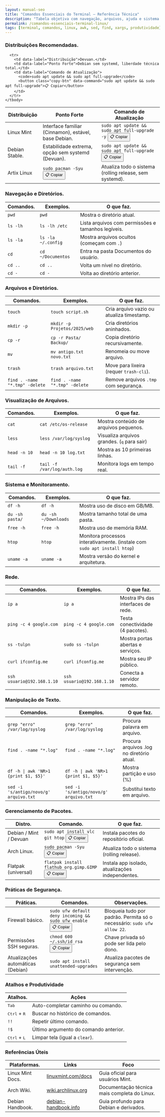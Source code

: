```yaml
---
layout: manual-seo
title: "Comandos Essenciais do Terminal – Referência Técnica"
description: "Tabela objetiva com navegação, arquivos, ajuda e sistema — comandos reais, exemplos úteis e alternativas seguras. Sem fluff."
permalink: /comandos-essenciais-terminal-linux/
tags: [terminal, comandos, linux, awk, sed, find, xargs, produtividade]
---
```



<section class="post-content">

  <h3 id="distros">Distribuições Recomendadas.</h3>
  <table class="evergreen-table">
    <thead>
      <tr>
        <th>Distribuição</th>
        <th>Ponto Forte</th>
        <th>Comando de Atualização</th>
      </tr>
    </thead>
    <tbody>
      <tr>
        <td data-label="Distribuição">Linux Mint</td>
        <td data-label="Ponto Forte">Interface familiar (Cinnamon), estável, base Debian.</td>
        <td data-label="Comando de Atualização">
          <code>sudo apt update && sudo apt full-upgrade -y</code>
          <button class="copy-btn" data-command="sudo apt update && sudo apt full-upgrade -y">📋 Copiar</button>
        </td>
      </tr>
      <tr>
        <td data-label="Distribuição">Debian Stable.</td>
        <td data-label="Ponto Forte">Estabilidade extrema, opção sem systemd (Devuan).</td>
        <td data-label="Comando de Atualização">
          <code>sudo apt update && sudo apt full-upgrade</code>
          <button class="copy-btn" data-command="sudo apt update && sudo apt full-upgrade">📋 Copiar</button>
        </td>
      </tr>
      <tr>
  <td data-label="Distro">Artix Linux</td>
  <td data-label="Comando">
    <code>sudo pacman -Syu</code>
    <button class="copy-btn" data-command="sudo pacman -Syu">📋 Copiar</button>
  </td>
  <td data-label="O que faz">Atualiza todo o sistema (rolling release, sem systemd).</td>
</tr>
      
      <tr>
        <td data-label="Distribuição">Devuan.</td>
        <td data-label="Ponto Forte">Debian sem systemd, liberdade técnica total.</td>
        <td data-label="Comando de Atualização">
          <code>sudo apt update && sudo apt full-upgrade</code>
          <button class="copy-btn" data-command="sudo apt update && sudo apt full-upgrade">📋 Copiar</button>
        </td>
      </tr>
    </tbody>
  </table>

  <h3 id="navegacao">Navegação e Diretórios.</h3>
  <table class="evergreen-table">
    <thead>
      <tr>
        <th>Comandos.</th>
        <th>Exemplos.</th>
        <th>O que faz.</th>
      </tr>
    </thead>
    <tbody>
      <tr>
        <td data-label="Comando"><code>pwd</code></td>
        <td data-label="Exemplo"><code>pwd</code></td>
        <td data-label="O que faz">Mostra o diretório atual.</td>
      </tr>
      <tr>
        <td data-label="Comando"><code>ls -lh</code></td>
        <td data-label="Exemplo"><code>ls -lh /etc</code></td>
        <td data-label="O que faz">Lista arquivos com permissões e tamanhos legíveis.</td>
      </tr>
      <tr>
        <td data-label="Comando"><code>ls -la</code></td>
        <td data-label="Exemplo"><code>ls -la ~/.config</code></td>
        <td data-label="O que faz">Mostra arquivos ocultos (começam com <code>.</code>)</td>
      </tr>
      <tr>
        <td data-label="Comando"><code>cd</code></td>
        <td data-label="Exemplo"><code>cd ~/Documentos</code></td>
        <td data-label="O que faz">Entra na pasta Documentos do usuário.</td>
      </tr>
      <tr>
        <td data-label="Comando"><code>cd ..</code></td>
        <td data-label="Exemplo"><code>cd ..</code></td>
        <td data-label="O que faz">Volta um nível no diretório.</td>
      </tr>
      <tr>
        <td data-label="Comando"><code>cd -</code></td>
        <td data-label="Exemplo"><code>cd -</code></td>
        <td data-label="O que faz">Volta ao diretório anterior.</td>
      </tr>
    </tbody>
  </table>

  <h3 id="arquivos">Arquivos e Diretórios.</h3>
  <table class="evergreen-table">
    <thead>
      <tr>
        <th>Comandos.</th>
        <th>Exemplos.</th>
        <th>O que faz.</th>
      </tr>
    </thead>
    <tbody>
      <tr>
        <td data-label="Comando"><code>touch</code></td>
        <td data-label="Exemplo"><code>touch script.sh</code></td>
        <td data-label="O que faz">Cria arquivo vazio ou atualiza timestamp.</td>
      </tr>
      <tr>
        <td data-label="Comando"><code>mkdir -p</code></td>
        <td data-label="Exemplo"><code>mkdir -p Projetos/2025/web</code></td>
        <td data-label="O que faz">Cria diretórios aninhados.</td>
      </tr>
      <tr>
        <td data-label="Comando"><code>cp -r</code></td>
        <td data-label="Exemplo"><code>cp -r Pasta/ Backup/</code></td>
        <td data-label="O que faz">Copia diretório recursivamente.</td>
      </tr>
      <tr>
        <td data-label="Comando"><code>mv</code></td>
        <td data-label="Exemplo"><code>mv antigo.txt novo.txt</code></td>
        <td data-label="O que faz">Renomeia ou move arquivo.</td>
      </tr>
      <tr>
        <td data-label="Comando"><code>trash</code></td>
        <td data-label="Exemplo"><code>trash arquivo.txt</code></td>
        <td data-label="O que faz">Move para lixeira (requer <code>trash-cli</code>).</td>
      </tr>
      <tr>
        <td data-label="Comando"><code>find . -name "*.tmp" -delete</code></td>
        <td data-label="Exemplo"><code>find . -name "*.tmp" -delete</code></td>
        <td data-label="O que faz">Remove arquivos <code>.tmp</code> com segurança.</td>
      </tr>
    </tbody>
  </table>

  <h3 id="visualizacao">Visualização de Arquivos.</h3>
  <table class="evergreen-table">
    <thead>
      <tr>
        <th>Comandos.</th>
        <th>Exemplos.</th>
        <th>O que faz.</th>
      </tr>
    </thead>
    <tbody>
      <tr>
        <td data-label="Comando"><code>cat</code></td>
        <td data-label="Exemplo"><code>cat /etc/os-release</code></td>
        <td data-label="O que faz">Mostra conteúdo de arquivos pequenos.</td>
      </tr>
      <tr>
        <td data-label="Comando"><code>less</code></td>
        <td data-label="Exemplo"><code>less /var/log/syslog</code></td>
        <td data-label="O que faz">Visualiza arquivos grandes. (<kbd>q</kbd> para sair)</td>
      </tr>
      <tr>
        <td data-label="Comando"><code>head -n 10</code></td>
        <td data-label="Exemplo"><code>head -n 10 log.txt</code></td>
        <td data-label="O que faz">Mostra as 10 primeiras linhas.</td>
      </tr>
      <tr>
        <td data-label="Comando"><code>tail -f</code></td>
        <td data-label="Exemplo"><code>tail -f /var/log/auth.log</code></td>
        <td data-label="O que faz">Monitora logs em tempo real.</td>
      </tr>
    </tbody>
  </table>

  <h3 id="sistema">Sistema e Monitoramento.</h3>
  <table class="evergreen-table">
    <thead>
      <tr>
        <th>Comandos.</th>
        <th>Exemplos.</th>
        <th>O que faz.</th>
      </tr>
    </thead>
    <tbody>
      <tr>
        <td data-label="Comando"><code>df -h</code></td>
        <td data-label="Exemplo"><code>df -h</code></td>
        <td data-label="O que faz">Mostra uso de disco em GB/MB.</td>
      </tr>
      <tr>
        <td data-label="Comando"><code>du -sh pasta/</code></td>
        <td data-label="Exemplo"><code>du -sh ~/Downloads</code></td>
        <td data-label="O que faz">Mostra tamanho total de uma pasta.</td>
      </tr>
      <tr>
        <td data-label="Comando"><code>free -h</code></td>
        <td data-label="Exemplo"><code>free -h</code></td>
        <td data-label="O que faz">Mostra uso de memória RAM.</td>
      </tr>
      <tr>
        <td data-label="Comando"><code>htop</code></td>
        <td data-label="Exemplo"><code>htop</code></td>
        <td data-label="O que faz">Monitora processos interativamente. (instale com <code>sudo apt install htop</code>)</td>
      </tr>
      <tr>
        <td data-label="Comando"><code>uname -a</code></td>
        <td data-label="Exemplo"><code>uname -a</code></td>
        <td data-label="O que faz">Mostra versão do kernel e arquitetura.</td>
      </tr>
    </tbody>
  </table>

  <h3 id="rede">Rede.</h3>
  <table class="evergreen-table">
    <thead>
      <tr>
        <th>Comandos.</th>
        <th>Exemplos.</th>
        <th>O que faz.</th>
      </tr>
    </thead>
    <tbody>
      <tr>
        <td data-label="Comando"><code>ip a</code></td>
        <td data-label="Exemplo"><code>ip a</code></td>
        <td data-label="O que faz">Mostra IPs das interfaces de rede.</td>
      </tr>
      <tr>
        <td data-label="Comando"><code>ping -c 4 google.com</code></td>
        <td data-label="Exemplo"><code>ping -c 4 google.com</code></td>
        <td data-label="O que faz">Testa conectividade (4 pacotes).</td>
      </tr>
      <tr>
        <td data-label="Comando"><code>ss -tulpn</code></td>
        <td data-label="Exemplo"><code>sudo ss -tulpn</code></td>
        <td data-label="O que faz">Mostra portas abertas e serviços.</td>
      </tr>
      <tr>
        <td data-label="Comando"><code>curl ifconfig.me</code></td>
        <td data-label="Exemplo"><code>curl ifconfig.me</code></td>
        <td data-label="O que faz">Mostra seu IP público.</td>
      </tr>
      <tr>
        <td data-label="Comando"><code>ssh usuario@192.168.1.10</code></td>
        <td data-label="Exemplo"><code>ssh usuario@192.168.1.10</code></td>
        <td data-label="O que faz">Conecta a servidor remoto.</td>
      </tr>
    </tbody>
  </table>

  <h3 id="texto">Manipulação de Texto.</h3>
  <table class="evergreen-table">
    <thead>
      <tr>
        <th>Comandos.</th>
        <th>Exemplos.</th>
        <th>O que faz.</th>
      </tr>
    </thead>
    <tbody>
      <tr>
        <td data-label="Comando"><code>grep "erro" /var/log/syslog</code></td>
        <td data-label="Exemplo"><code>grep "erro" /var/log/syslog</code></td>
        <td data-label="O que faz">Procura palavra em arquivo.</td>
      </tr>
      <tr>
        <td data-label="Comando"><code>find . -name "*.log"</code></td>
        <td data-label="Exemplo"><code>find . -name "*.log"</code></td>
        <td data-label="O que faz">Procura arquivos .log no diretório atual.</td>
      </tr>
      <tr>
        <td data-label="Comando"><code>df -h | awk 'NR>1 {print $1, $5}'</code></td>
        <td data-label="Exemplo"><code>df -h | awk 'NR>1 {print $1, $5}'</code></td>
        <td data-label="O que faz">Mostra partição e uso (%)</td>
      </tr>
      <tr>
        <td data-label="Comando"><code>sed -i 's/antigo/novo/g' arquivo.txt</code></td>
        <td data-label="Exemplo"><code>sed -i 's/antigo/novo/g' arquivo.txt</code></td>
        <td data-label="O que faz">Substitui texto em arquivo.</td>
      </tr>
    </tbody>
  </table>

  <h3 id="pacotes">Gerenciamento de Pacotes.</h3>
  <table class="evergreen-table">
    <thead>
      <tr>
        <th>Distro.</th>
        <th>Comando.</th>
        <th>O que faz.</th>
      </tr>
    </thead>
    <tbody>
      <tr>
        <td data-label="Distro">Debian / Mint / Devuan</td>
        <td data-label="Comando">
          <code>sudo apt install vlc git htop</code>
          <button class="copy-btn" data-command="sudo apt install vlc git htop">📋 Copiar</button>
        </td>
        <td data-label="O que faz">Instala pacotes do repositório oficial.</td>
      </tr>
      <tr>
        <td data-label="Distro">Arch Linux.</td>
        <td data-label="Comando">
          <code>sudo pacman -Syu</code>
          <button class="copy-btn" data-command="sudo pacman -Syu">📋 Copiar</button>
        </td>
        <td data-label="O que faz">Atualiza todo o sistema (rolling release).</td>
      </tr>
      <tr>
        <td data-label="Distro">Flatpak (universal)</td>
        <td data-label="Comando">
          <code>flatpak install flathub org.gimp.GIMP</code>
          <button class="copy-btn" data-command="flatpak install flathub org.gimp.GIMP">📋 Copiar</button>
        </td>
        <td data-label="O que faz">Instala app isolado, atualizações independentes.</td>
      </tr>
    </tbody>
  </table>

  <h3 id="seguranca">Práticas de Segurança.</h3>
  <table class="evergreen-table">
    <thead>
      <tr>
        <th>Práticas.</th>
        <th>Comandos.</th>
        <th>Observações.</th>
      </tr>
    </thead>
    <tbody>
      <tr>
        <td data-label="Prática">Firewall básico.</td>
        <td data-label="Comando">
          <code>sudo ufw default deny incoming && sudo ufw enable</code>
          <button class="copy-btn" data-command="sudo ufw default deny incoming && sudo ufw enable">📋 Copiar</button>
        </td>
        <td data-label="Observação">Bloqueia tudo por padrão. Permita só o necessário: <code>sudo ufw allow 22</code>.</td>
      </tr>
      <tr>
        <td data-label="Prática">Permissões SSH seguras.</td>
        <td data-label="Comando">
          <code>chmod 600 ~/.ssh/id_rsa</code>
          <button class="copy-btn" data-command="chmod 600 ~/.ssh/id_rsa">📋 Copiar</button>
        </td>
        <td data-label="Observação">Chave privada só pode ser lida pelo dono.</td>
      </tr>
      <tr>
        <td data-label="Prática">Atualizações automáticas (Debian)</td>
        <td data-label="Comando">
          <code>sudo apt install unattended-upgrades</code>
        </td>
        <td data-label="Observação">Atualiza pacotes de segurança sem intervenção.</td>
      </tr>
    </tbody>
  </table>

  <h3 id="atalhos">Atalhos e Produtividade</h3>
  <table class="evergreen-table">
    <thead>
      <tr>
        <th>Atalhos.</th>
        <th>Ações</th>
      </tr>
    </thead>
    <tbody>
      <tr>
        <td data-label="Atalho"><kbd>Tab</kbd></td>
        <td data-label="Ação">Auto-completar caminho ou comando.</td>
      </tr>
      <tr>
        <td data-label="Atalho"><kbd>Ctrl</kbd> + <kbd>R</kbd></td>
        <td data-label="Ação">Buscar no histórico de comandos.</td>
      </tr>
      <tr>
        <td data-label="Atalho"><code>!!</code></td>
        <td data-label="Ação">Repetir último comando.</td>
      </tr>
      <tr>
        <td data-label="Atalho"><code>!$</code></td>
        <td data-label="Ação">Último argumento do comando anterior.</td>
      </tr>
      <tr>
        <td data-label="Atalho"><kbd>Ctrl</kbd> + <kbd>L</kbd></td>
        <td data-label="Ação">Limpar tela (igual a <code>clear</code>).</td>
      </tr>
    </tbody>
  </table>

  <h3 id="referencias">Referências Úteis</h3>
  <table class="evergreen-table">
    <thead>
      <tr>
        <th>Plataformas.</th>
        <th>Links</th>
        <th>Foco</th>
      </tr>
    </thead>
    <tbody>
      <tr>
        <td data-label="Plataforma">Linux Mint Docs.</td>
        <td data-label="Link"><a href="https://linuxmint.com/documentation.php" target="_blank" rel="noopener">linuxmint.com/docs</a></td>
        <td data-label="Foco">Guia oficial para usuários Mint.</td>
      </tr>
      <tr>
        <td data-label="Plataforma">Arch Wiki.</td>
        <td data-label="Link"><a href="https://wiki.archlinux.org/" target="_blank" rel="noopener">wiki.archlinux.org</a></td>
        <td data-label="Foco">Documentação técnica mais completa do Linux.</td>
      </tr>
      <tr>
        <td data-label="Plataforma">Debian Handbook.</td>
        <td data-label="Link"><a href="https://debian-handbook.info/" target="_blank" rel="noopener">debian-handbook.info</a></td>
        <td data-label="Foco">Guia profundo para Debian e derivados.</td>
      </tr>
    </tbody>
  </table>

</section>














